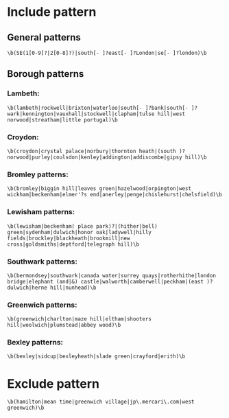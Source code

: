 # Include pattern

## General patterns

```regex
\b(SE(1[0-9]?|2[0-8]?)|south[- ]?east[- ]?London|se[- ]?london)\b
```

## Borough patterns

### Lambeth:

```regex
\b(lambeth|rockwell|brixton|waterloo|south[- ]?bank|south[- ]?wark|kennington|vauxhall|stockwell|clapham|tulse hill|west norwood|streatham|little portugal)\b
```

### Croydon:

```regex
\b(croydon|crystal palace|norbury|thornton heath|(south )?norwood|purley|coulsdon|kenley|addington|addiscombe|gipsy hill)\b
```

### Bromley patterns:

```regex
\b(bromley|biggin hill|leaves green|hazelwood|orpington|west wickham|beckenham|elmer'?s end|anerley|penge|chislehurst|chelsfield)\b
```

### Lewisham patterns:

```regex
\b(lewisham|beckenham( place park)?|(hither|bell) green|sydenham|dulwich|honor oak|ladywell|hilly fields|brockley|blackheath|brookmill|new cross|goldsmiths|deptford|telegraph hill)\b
```

### Southwark patterns:

```regex
\b(bermondsey|southwark|canada water|surrey quays|rotherhithe|london bridge|elephant (and|&) castle|walworth|camberwell|peckham|(east )?dulwich|herne hill|nunhead)\b
```

### Greenwich patterns:

```regex
\b(greenwich|charlton|maze hill|eltham|shooters hill|woolwich|plumstead|abbey wood)\b
```

### Bexley patterns:

```regex
\b(bexley|sidcup|bexleyheath|slade green|crayford|erith)\b
```

# Exclude pattern

```regex
\b(hamilton|mean time|greenwich village|jp\.mercari\.com|west greenwich)\b
```
